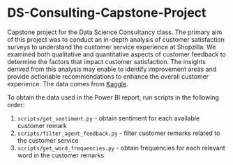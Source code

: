 # DS-Consulting-Capstone-Project
Capstone project for the Data Science Consultancy class. The primary aim of this project was to conduct an in-depth analysis of customer satisfaction surveys to understand the customer service experience at Shopzilla. We examined both qualitative and quantitative aspects of customer feedback to determine the factors that impact customer satisfaction. The insights derived from this analysis may enable to identify improvement areas and provide actionable recommendations to enhance the overall customer experience. The data comes from [Kaggle](https://www.kaggle.com/datasets/ddosad/ecommerce-customer-service-satisfaction).

To obtain the data used in the Power BI report, run scripts in the following order:
1. ```scripts/get_sentiment.py``` - obtain sentiment for each available customer remark
2. ```scripts/filter_agent_feedback.py``` - filter customer remarks related to the customer service
3. ```scripts/get_word_frequencies.py``` - obtain frequencies for each relevant word in the customer remarks
